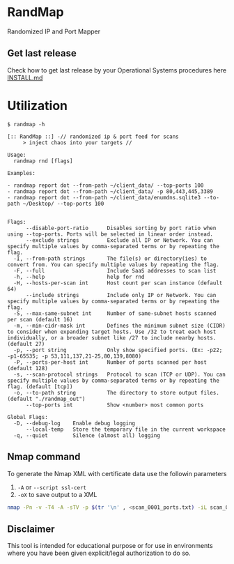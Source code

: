# RandMap

Randomized IP and Port Mapper

## Get last release

Check how to get last release by your Operational Systems procedures here [INSTALL.md](https://github.com/helviojunior/randmap/blob/main/INSTALL.md)


# Utilization

```
$ randmap -h

[:: RandMap ::] -// randomized ip & port feed for scans
     > inject chaos into your targets //

Usage:
  randmap rnd [flags]

Examples:

- randmap report dot --from-path ~/client_data/ --top-ports 100
- randmap report dot --from-path ~/client_data/ -p 80,443,445,3389
- randmap report dot --from-path ~/client_data/enumdns.sqlite3 --to-path ~/Desktop/ --top-ports 100


Flags:
      --disable-port-ratio      Disables sorting by port ratio when using --top-ports. Ports will be selected in linear order instead.
      --exclude strings         Exclude all IP or Network. You can specify multiple values by comma-separated terms or by repeating the flag.
  -I, --from-path strings       The file(s) or directory(ies) to convert from. You can specify multiple values by repeating the flag.
  -F, --full                    Include SaaS addresses to scan list
  -h, --help                    help for rnd
  -H, --hosts-per-scan int      Host count per scan instance (default 64)
      --include strings         Include only IP or Network. You can specify multiple values by comma-separated terms or by repeating the flag.
  -S, --max-same-subnet int     Number of same-subnet hosts scanned per scan (default 16)
  -m, --min-cidr-mask int       Defines the minimum subnet size (CIDR) to consider when expanding target hosts. Use /32 to treat each host individually, or a broader subnet like /27 to include nearby hosts. (default 27)
  -p, --port string             Only show specified ports. (Ex: -p22; -p1-65535; -p 53,111,137,21-25,80,139,8080)
  -P, --ports-per-host int      Number of ports scanned per host (default 128)
  -s, --scan-protocol strings   Protocol to scan (TCP or UDP). You can specify multiple values by comma-separated terms or by repeating the flag. (default [tcp])
  -o, --to-path string          The directory to store output files. (default "./randmap_out")
      --top-ports int           Show <number> most common ports

Global Flags:
  -D, --debug-log    Enable debug logging
      --local-temp   Store the temporary file in the current workspace
  -q, --quiet        Silence (almost all) logging

```


## Nmap command 

To generate the Nmap XML with certificate data use the followin parameters

1. `-A` or `--script ssl-cert`
2. `-oX` to save output to a XML

```bash
nmap -Pn -v -T4 -A -sTV -p $(tr '\n' , <scan_0001_ports.txt) -iL scan_0001_ips.txt -oX ~/Desktop/nmap.xml
```

## Disclaimer

This tool is intended for educational purpose or for use in environments where you have been given explicit/legal authorization to do so.